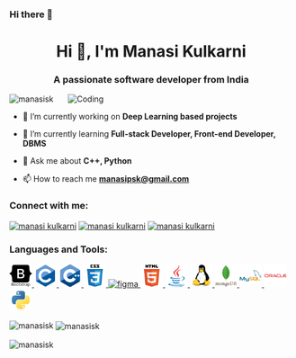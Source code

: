 ### Hi there 👋

<h1 align="center">Hi 👋, I'm Manasi Kulkarni</h1>
<h3 align="center">A passionate software developer from India</h3>
<img align="right" alt="Coding" width="400" src="https://www.google.com/imgres?imgurl=https%3A%2F%2Fassets-v2.lottiefiles.com%2Fa%2Ff75ac2f2-116a-11ee-aa38-a35154041321%2FUTSEH078Aw.gif&tbnid=qQViMd7j3uvKPM&vet=12ahUKEwiIre-vkviBAxVJQGwGHS8vC5UQMyggegUIARDQAQ..i&imgrefurl=https%3A%2F%2Flottiefiles.com%2Fanimations%2Fgirl-on-computer-with-idea-vKx1wtZe5l&docid=dvMN-VLDkQ65xM&w=640&h=640&q=Animated%20coding%20images%20GIF&ved=2ahUKEwiIre-vkviBAxVJQGwGHS8vC5UQMyggegUIARDQAQ">

<p align="left"> <img src="https://komarev.com/ghpvc/?username=manasisk&label=Profile%20views&color=0e75b6&style=flat" alt="manasisk" /> </p>

- 🔭 I’m currently working on **Deep Learning based projects**

- 🌱 I’m currently learning **Full-stack Developer, Front-end Developer, DBMS**

- 💬 Ask me about **C++, Python**

- 📫 How to reach me **manasipsk@gmail.com**

<h3 align="left">Connect with me:</h3>
<p align="left">
<a href="https://linkedin.com/in/manasi kulkarni" target="blank"><img align="center" src="https://raw.githubusercontent.com/rahuldkjain/github-profile-readme-generator/master/src/images/icons/Social/linked-in-alt.svg" alt="manasi kulkarni" height="30" width="40" /></a>
<a href="https://www.hackerrank.com/manasi kulkarni" target="blank"><img align="center" src="https://raw.githubusercontent.com/rahuldkjain/github-profile-readme-generator/master/src/images/icons/Social/hackerrank.svg" alt="manasi kulkarni" height="30" width="40" /></a>
<a href="https://www.leetcode.com/manasi kulkarni" target="blank"><img align="center" src="https://raw.githubusercontent.com/rahuldkjain/github-profile-readme-generator/master/src/images/icons/Social/leet-code.svg" alt="manasi kulkarni" height="30" width="40" /></a>
</p>

<h3 align="left">Languages and Tools:</h3>
<p align="left"> <a href="https://getbootstrap.com" target="_blank" rel="noreferrer"> <img src="https://raw.githubusercontent.com/devicons/devicon/master/icons/bootstrap/bootstrap-plain-wordmark.svg" alt="bootstrap" width="40" height="40"/> </a> <a href="https://www.cprogramming.com/" target="_blank" rel="noreferrer"> <img src="https://raw.githubusercontent.com/devicons/devicon/master/icons/c/c-original.svg" alt="c" width="40" height="40"/> </a> <a href="https://www.w3schools.com/cpp/" target="_blank" rel="noreferrer"> <img src="https://raw.githubusercontent.com/devicons/devicon/master/icons/cplusplus/cplusplus-original.svg" alt="cplusplus" width="40" height="40"/> </a> <a href="https://www.w3schools.com/css/" target="_blank" rel="noreferrer"> <img src="https://raw.githubusercontent.com/devicons/devicon/master/icons/css3/css3-original-wordmark.svg" alt="css3" width="40" height="40"/> </a> <a href="https://www.figma.com/" target="_blank" rel="noreferrer"> <img src="https://www.vectorlogo.zone/logos/figma/figma-icon.svg" alt="figma" width="40" height="40"/> </a> <a href="https://www.w3.org/html/" target="_blank" rel="noreferrer"> <img src="https://raw.githubusercontent.com/devicons/devicon/master/icons/html5/html5-original-wordmark.svg" alt="html5" width="40" height="40"/> </a> <a href="https://www.java.com" target="_blank" rel="noreferrer"> <img src="https://raw.githubusercontent.com/devicons/devicon/master/icons/java/java-original.svg" alt="java" width="40" height="40"/> </a> <a href="https://www.linux.org/" target="_blank" rel="noreferrer"> <img src="https://raw.githubusercontent.com/devicons/devicon/master/icons/linux/linux-original.svg" alt="linux" width="40" height="40"/> </a> <a href="https://www.mongodb.com/" target="_blank" rel="noreferrer"> <img src="https://raw.githubusercontent.com/devicons/devicon/master/icons/mongodb/mongodb-original-wordmark.svg" alt="mongodb" width="40" height="40"/> </a> <a href="https://www.mysql.com/" target="_blank" rel="noreferrer"> <img src="https://raw.githubusercontent.com/devicons/devicon/master/icons/mysql/mysql-original-wordmark.svg" alt="mysql" width="40" height="40"/> </a> <a href="https://www.oracle.com/" target="_blank" rel="noreferrer"> <img src="https://raw.githubusercontent.com/devicons/devicon/master/icons/oracle/oracle-original.svg" alt="oracle" width="40" height="40"/> </a> <a href="https://www.python.org" target="_blank" rel="noreferrer"> <img src="https://raw.githubusercontent.com/devicons/devicon/master/icons/python/python-original.svg" alt="python" width="40" height="40"/> </a> </p>

<p><img align="left" src="https://github-readme-stats.vercel.app/api/top-langs?username=manasisk&show_icons=true&locale=en&layout=compact" alt="manasisk" /></p>

<p>&nbsp;<img align="center" src="https://github-readme-stats.vercel.app/api?username=manasisk&show_icons=true&locale=en" alt="manasisk" /></p>

<p><img align="center" src="https://github-readme-streak-stats.herokuapp.com/?user=manasisk&" alt="manasisk" /></p>
